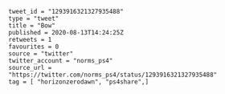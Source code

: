 ```
tweet_id = "1293916321327935488"
type = "tweet"
title = "Bow"
published = 2020-08-13T14:24:25Z
retweets = 1
favourites = 0
source = "twitter"
twitter_account = "norms_ps4"
source_url = "https://twitter.com/norms_ps4/status/1293916321327935488"
tag = [ "horizonzerodawn", "ps4share",]
```

<p class='image'><img src='https://mnf.m17s.net/2020/08/13/EfTqCVLU4AMCanG.jpg' alt=''></p>

